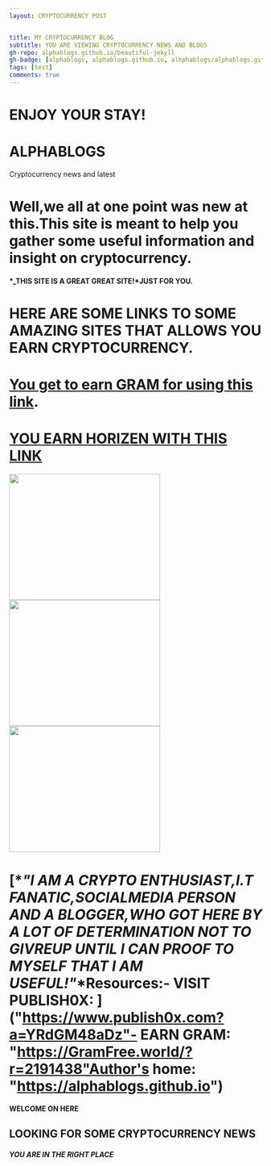 ```yaml
---
layout: CRYPTOCURRENCY POST


title: MY CRYPTOCURRENCY BLOG
subtitle: YOU ARE VIEWING CRYPTOCURRENCY NEWS AND BLOGS
gh-repo: alphablogs.github.io/beautiful-jekyll
gh-badge: [alphablogs, alphablogs.github.io, alhphablogs/alphablogs.github.io]
tags: [test]
comments: true
---
```


# ENJOY YOUR STAY! #

# ALPHABLOGS
Cryptocurrency news and latest

# Well,we all at one point was new at this.This site is meant to help you gather some useful information and insight on cryptocurrency.
#### *_THIS SITE IS A GREAT GREAT SITE!*JUST FOR YOU.

# HERE ARE SOME LINKS TO SOME AMAZING SITES THAT ALLOWS YOU EARN CRYPTOCURRENCY.

# [You get to earn GRAM for using this link](https://GramFree.world/?r=2191438).

# [YOU EARN HORIZEN WITH THIS LINK](https://getzen.cash/auth/register?ref=170286)



<a target="_blank" href="https://www.faucetcrypto.com/ref/273276"><img src="https://www.faucetcrypto.com/banners/300x250.gif" width="300" height="250"></a>
<a target="_blank" href="https://www.faucetcrypto.com/ref/273276"><img src="https://www.faucetcrypto.com/banners/300x250.gif" width="300" height="250"></a>
<a href="https://www.publish0x.com?a=YRdGM48aDz"><img src="https://cdn.publish0x.com/prod/fs/images/1eeb63ce71e9a89997bd7ee3b41bff2bbb4a17985e208e71e184e49d5becbc5f.gif" width="300" height="250" /></a>

# [*_"I AM A CRYPTO ENTHUSIAST,I.T FANATIC,SOCIALMEDIA PERSON AND A BLOGGER,WHO GOT HERE BY A LOT OF DETERMINATION NOT TO GIVREUP UNTIL I CAN PROOF TO MYSELF THAT I AM USEFUL!"_*Resources:- VISIT PUBLISH0X: ]("https://www.publish0x.com?a=YRdGM48aDz"- EARN GRAM: "https://GramFree.world/?r=2191438"Author's home: "https://alphablogs.github.io")


**WELCOME ON HERE**  

## LOOKING FOR SOME CRYPTOCURRENCY NEWS








####  *_YOU ARE IN THE RIGHT PLACE_*
